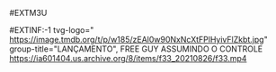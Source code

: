 #EXTM3U

#EXTINF:-1 tvg-logo=" https://image.tmdb.org/t/p/w185/zEAl0w90NxNcXtFPlHyivFlZkbt.jpg" group-title="LANÇAMENTO", FREE GUY ASSUMINDO O CONTROLE
https://ia601404.us.archive.org/8/items/f33_20210826/f33.mp4
